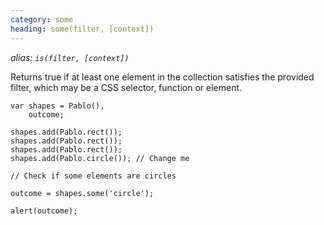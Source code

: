 ```yaml
---
category: some
heading: some(filter, [context])
---
```


_alias: `is(filter, [context])`_


Returns true if at least one element in the collection satisfies the provided filter, which may be a CSS selector, function or element.

    var shapes = Pablo(),
        outcome;

    shapes.add(Pablo.rect());
    shapes.add(Pablo.rect());
    shapes.add(Pablo.rect());
    shapes.add(Pablo.circle()); // Change me

    // Check if some elements are circles

    outcome = shapes.some('circle');

    alert(outcome);
